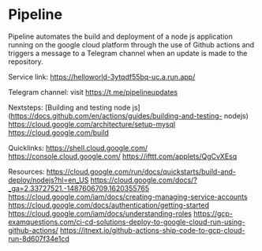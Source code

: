 # Pipeline

Pipeline automates the build and deployment of a node js application running on the google cloud platform through the use of Github actions and triggers a message to a Telegram channel when an update is made to the repository.

Service link:
https://helloworld-3ytqdf55bq-uc.a.run.app/

Telegram channel:
visit https://t.me/pipelineupdates

Nextsteps:
[Building and testing node js] (https://docs.github.com/en/actions/guides/building-and-testing-
nodejs)
https://cloud.google.com/architecture/setup-mysql
https://cloud.google.com/build

Quicklinks:
https://shell.cloud.google.com/
https://console.cloud.google.com/
https://ifttt.com/applets/QgCvXEsq

Resources:
https://cloud.google.com/run/docs/quickstarts/build-and-deploy/nodejs?hl=en_US
https://cloud.google.com/docs/?_ga=2.33727521.-1487606709.1620355765
https://cloud.google.com/iam/docs/creating-managing-service-accounts
https://cloud.google.com/docs/authentication/getting-started
https://cloud.google.com/iam/docs/understanding-roles
https://gcp-examquestions.com/ci-cd-solutions-deploy-to-google-cloud-run-using-github-actions/
https://itnext.io/github-actions-ship-code-to-gcp-cloud-run-8d607f34e1cd
